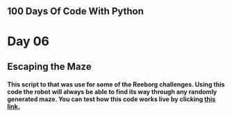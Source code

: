 ## 100 Days Of Code With Python

# Day 06

## Escaping the Maze

#### This script to that was use for some of the Reeborg challenges. Using this code the robot will always be able to find its way through any randomly generated maze. You can test how this code works live by clicking [this link.](https://reeborg.ca/reeborg.html?lang=en&mode=python&menu=worlds%2Fmenus%2Freeborg_intro_en.json&name=Maze&url=worlds%2Ftutorial_en%2Fmaze1.json)
